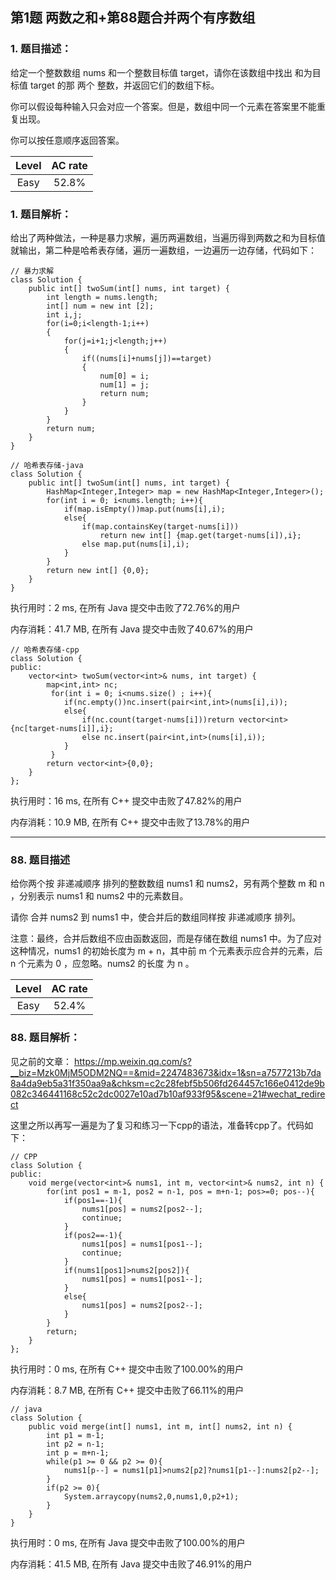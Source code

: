 第1题 两数之和+第88题合并两个有序数组
---

<h3>1. 题目描述：</h3>

给定一个整数数组 nums 和一个整数目标值 target，请你在该数组中找出 和为目标值 target  的那 两个 整数，并返回它们的数组下标。


你可以假设每种输入只会对应一个答案。但是，数组中同一个元素在答案里不能重复出现。


你可以按任意顺序返回答案。

|Level|AC rate|
|:---:|:---:|
|Easy|52.8%|

<h3>1. 题目解析：</h3>

给出了两种做法，一种是暴力求解，遍历两遍数组，当遍历得到两数之和为目标值就输出，第二种是哈希表存储，遍历一遍数组，一边遍历一边存储，代码如下：

```
// 暴力求解
class Solution {
    public int[] twoSum(int[] nums, int target) {
        int length = nums.length;
        int[] num = new int [2];
        int i,j;
        for(i=0;i<length-1;i++)
        {
            for(j=i+1;j<length;j++)
            {
                if((nums[i]+nums[j])==target)
                {
                    num[0] = i;
                    num[1] = j;
                    return num;
                }
            }
        }
        return num;
    }
}
```

```
// 哈希表存储-java
class Solution {
    public int[] twoSum(int[] nums, int target) {
        HashMap<Integer,Integer> map = new HashMap<Integer,Integer>();
        for(int i = 0; i<nums.length; i++){
            if(map.isEmpty())map.put(nums[i],i);
            else{
                if(map.containsKey(target-nums[i]))
                    return new int[] {map.get(target-nums[i]),i};
                else map.put(nums[i],i);
            }
        }
        return new int[] {0,0};
    }
}
```

执行用时：2 ms, 在所有 Java 提交中击败了72.76%的用户

内存消耗：41.7 MB, 在所有 Java 提交中击败了40.67%的用户

```
// 哈希表存储-cpp
class Solution {
public:
    vector<int> twoSum(vector<int>& nums, int target) {
        map<int,int> nc;
         for(int i = 0; i<nums.size() ; i++){
            if(nc.empty())nc.insert(pair<int,int>(nums[i],i));
            else{
                if(nc.count(target-nums[i]))return vector<int>{nc[target-nums[i]],i};
                else nc.insert(pair<int,int>(nums[i],i));
            }
         }
        return vector<int>{0,0};
    }
};
```

执行用时：16 ms, 在所有 C++ 提交中击败了47.82%的用户

内存消耗：10.9 MB, 在所有 C++ 提交中击败了13.78%的用户

---

<h3>88. 题目描述</h3>

给你两个按 非递减顺序 排列的整数数组 nums1 和 nums2，另有两个整数 m 和 n ，分别表示 nums1 和 nums2 中的元素数目。


请你 合并 nums2 到 nums1 中，使合并后的数组同样按 非递减顺序 排列。


注意：最终，合并后数组不应由函数返回，而是存储在数组 nums1 中。为了应对这种情况，nums1 的初始长度为 m + n，其中前 m 个元素表示应合并的元素，后 n 个元素为 0 ，应忽略。nums2 的长度
为 n 。

|Level|AC rate|
|:---:|:---:|
|Easy|52.4%|

<h3>88. 题目解析：</h3>

见之前的文章：
https://mp.weixin.qq.com/s?__biz=Mzk0MjM5ODM2NQ==&mid=2247483673&idx=1&sn=a7577213b7da8a4da9eb5a31f350aa9a&chksm=c2c28febf5b506fd264457c166e0412de9b082c346441168c52c2dc0027e10ad7b10af933f95&scene=21#wechat_redirect

这里之所以再写一遍是为了复习和练习一下cpp的语法，准备转cpp了。代码如下：

```
// CPP 
class Solution {
public:
    void merge(vector<int>& nums1, int m, vector<int>& nums2, int n) {
        for(int pos1 = m-1, pos2 = n-1, pos = m+n-1; pos>=0; pos--){
            if(pos1==-1){
                nums1[pos] = nums2[pos2--];
                continue;
            }
            if(pos2==-1){
                nums1[pos] = nums1[pos1--];
                continue;
            }
            if(nums1[pos1]>nums2[pos2]){
                nums1[pos] = nums1[pos1--];
            }
            else{
                nums1[pos] = nums2[pos2--];
            }
        }
        return;
    }
};
```

执行用时：0 ms, 在所有 C++ 提交中击败了100.00%的用户

内存消耗：8.7 MB, 在所有 C++ 提交中击败了66.11%的用户

```
// java
class Solution {
    public void merge(int[] nums1, int m, int[] nums2, int n) {
        int p1 = m-1;
        int p2 = n-1;
        int p = m+n-1;
        while(p1 >= 0 && p2 >= 0){
            nums1[p--] = nums1[p1]>nums2[p2]?nums1[p1--]:nums2[p2--]; 
        }
        if(p2 >= 0){
            System.arraycopy(nums2,0,nums1,0,p2+1);
        }
    }
}
```

执行用时：0 ms, 在所有 Java 提交中击败了100.00%的用户

内存消耗：41.5 MB, 在所有 Java 提交中击败了46.91%的用户
